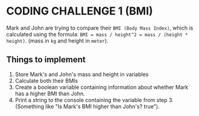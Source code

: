 # CODING CHALLENGE 1 (BMI)

Mark and John are trying to compare their `BMI (Body Mass Index)`, which is calculated using the formula: `BMI = mass / height^2 = mass / (height * height)`. (mass in `kg` and height in `meter`).

## Things to implement
1. Store Mark's and John's mass and height in variables
2. Calculate both their BMIs
3. Create a boolean variable containing information about whether Mark has a higher BMI than John.
4. Print a string to the console containing the variable from step 3. (Something like "Is Mark's BMI higher than John's? true"). 

